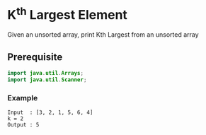 # K<sup>th</sup> Largest Element
Given an unsorted array, print Kth Largest from an unsorted array
## Prerequisite
```java
import java.util.Arrays;
import java.util.Scanner;
```
### Example
```
Input  : [3, 2, 1, 5, 6, 4]
k = 2
Output : 5
```